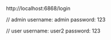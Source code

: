 http://localhost:6868/login

// admin
username: admin
password: 123

// user
username: user2
password: 123
